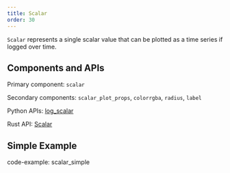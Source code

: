 ```yaml
---
title: Scalar
order: 30
---
```

`Scalar` represents a single scalar value that can be plotted as a time series if logged over time.

## Components and APIs
Primary component: `scalar`

Secondary components: `scalar_plot_props`, `colorrgba`, `radius`, `label`

Python APIs: [log_scalar](https://ref.rerun.io/docs/python/latest/common/plotting/#rerun.log_scalar)

Rust API: [Scalar](https://docs.rs/rerun/latest/rerun/components/struct.Scalar.html)

## Simple Example
code-example: scalar_simple

<picture>
  <source media="(max-width: 480px)" srcset="https://static.rerun.io/bf2ac4a8f261c4341ab9be2944abffdfd03de7fa_scalar_simple_480w.png">
  <source media="(max-width: 768px)" srcset="https://static.rerun.io/f57794eeff8c4e5f4fc2956b31ff561edc5b2464_scalar_simple_768w.png">
  <source media="(max-width: 1024px)" srcset="https://static.rerun.io/d46f90bbd67c81a1ebe19048f270edefb23bb492_scalar_simple_1024w.png">
  <source media="(max-width: 1200px)" srcset="https://static.rerun.io/db2806e01110223a3fda91ad9eb35ac71721c079_scalar_simple_1200w.png">
  <img src="https://static.rerun.io/edf309ee6bdd4de4db0057a791bf658ac1917fbe_scalar_simple_full.png" alt="">
</picture>
